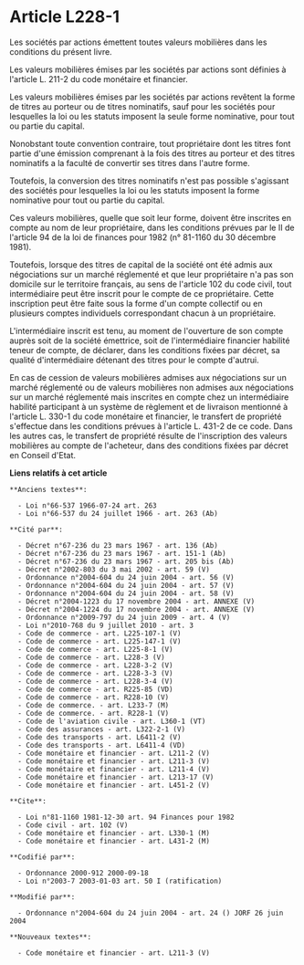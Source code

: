# Article L228-1

Les sociétés par actions émettent toutes valeurs mobilières dans les conditions du présent livre.

Les valeurs mobilières émises par les sociétés par actions sont définies à l'article L. 211-2 du code monétaire et financier.

Les valeurs mobilières émises par les sociétés par actions revêtent la forme de titres au porteur ou de titres nominatifs,
sauf pour les sociétés pour lesquelles la loi ou les statuts imposent la seule forme nominative, pour tout ou partie du
capital.

Nonobstant toute convention contraire, tout propriétaire dont les titres font partie d'une émission comprenant à la fois des
titres au porteur et des titres nominatifs a la faculté de convertir ses titres dans l'autre forme.

Toutefois, la conversion des titres nominatifs n'est pas possible s'agissant des sociétés pour lesquelles la loi ou les
statuts imposent la forme nominative pour tout ou partie du capital.

Ces valeurs mobilières, quelle que soit leur forme, doivent être inscrites en compte au nom de leur propriétaire, dans les
conditions prévues par le II de l'article 94 de la loi de finances pour 1982 (n° 81-1160 du 30 décembre 1981).

Toutefois, lorsque des titres de capital de la société ont été admis aux négociations sur un marché réglementé et que leur
propriétaire n'a pas son domicile sur le territoire français, au sens de l'article 102 du code civil, tout intermédiaire peut
être inscrit pour le compte de ce propriétaire. Cette inscription peut être faite sous la forme d'un compte collectif ou en
plusieurs comptes individuels correspondant chacun à un propriétaire.

L'intermédiaire inscrit est tenu, au moment de l'ouverture de son compte auprès soit de la société émettrice, soit de
l'intermédiaire financier habilité teneur de compte, de déclarer, dans les conditions fixées par décret, sa qualité
d'intermédiaire détenant des titres pour le compte d'autrui.

En cas de cession de valeurs mobilières admises aux négociations sur un marché réglementé ou de valeurs mobilières non
admises aux négociations sur un marché réglementé mais inscrites en compte chez un intermédiaire habilité participant à un
système de règlement et de livraison mentionné à l'article L. 330-1 du code monétaire et financier, le transfert de propriété
s'effectue dans les conditions prévues à l'article L. 431-2 de ce code. Dans les autres cas, le transfert de propriété
résulte de l'inscription des valeurs mobilières au compte de l'acheteur, dans des conditions fixées par décret en Conseil
d'Etat.

**Liens relatifs à cet article**

	**Anciens textes**:

	  - Loi n°66-537 1966-07-24 art. 263
	  - Loi n°66-537 du 24 juillet 1966 - art. 263 (Ab)

	**Cité par**:

	  - Décret n°67-236 du 23 mars 1967 - art. 136 (Ab)
	  - Décret n°67-236 du 23 mars 1967 - art. 151-1 (Ab)
	  - Décret n°67-236 du 23 mars 1967 - art. 205 bis (Ab)
	  - Décret n°2002-803 du 3 mai 2002 - art. 59 (V)
	  - Ordonnance n°2004-604 du 24 juin 2004 - art. 56 (V)
	  - Ordonnance n°2004-604 du 24 juin 2004 - art. 57 (V)
	  - Ordonnance n°2004-604 du 24 juin 2004 - art. 58 (V)
	  - Décret n°2004-1223 du 17 novembre 2004 - art. ANNEXE (V)
	  - Décret n°2004-1224 du 17 novembre 2004 - art. ANNEXE (V)
	  - Ordonnance n°2009-797 du 24 juin 2009 - art. 4 (V)
	  - Loi n°2010-768 du 9 juillet 2010 - art. 3
	  - Code de commerce - art. L225-107-1 (V)
	  - Code de commerce - art. L225-147-1 (V)
	  - Code de commerce - art. L225-8-1 (V)
	  - Code de commerce - art. L228-3 (V)
	  - Code de commerce - art. L228-3-2 (V)
	  - Code de commerce - art. L228-3-3 (V)
	  - Code de commerce - art. L228-3-4 (V)
	  - Code de commerce - art. R225-85 (VD)
	  - Code de commerce - art. R228-10 (V)
	  - Code de commerce. - art. L233-7 (M)
	  - Code de commerce. - art. R228-1 (V)
	  - Code de l'aviation civile - art. L360-1 (VT)
	  - Code des assurances - art. L322-2-1 (V)
	  - Code des transports - art. L6411-2 (V)
	  - Code des transports - art. L6411-4 (VD)
	  - Code monétaire et financier - art. L211-2 (V)
	  - Code monétaire et financier - art. L211-3 (V)
	  - Code monétaire et financier - art. L211-4 (V)
	  - Code monétaire et financier - art. L213-17 (V)
	  - Code monétaire et financier - art. L451-2 (V)

	**Cite**:

	  - Loi n°81-1160 1981-12-30 art. 94 Finances pour 1982
	  - Code civil - art. 102 (V)
	  - Code monétaire et financier - art. L330-1 (M)
	  - Code monétaire et financier - art. L431-2 (M)

	**Codifié par**:

	  - Ordonnance 2000-912 2000-09-18
	  - Loi n°2003-7 2003-01-03 art. 50 I (ratification)

	**Modifié par**:

	  - Ordonnance n°2004-604 du 24 juin 2004 - art. 24 () JORF 26 juin 2004

	**Nouveaux textes**:

	  - Code monétaire et financier - art. L211-3 (V)
